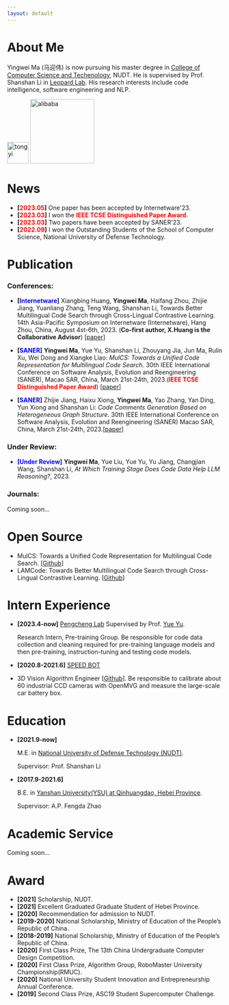 ```yaml
---
layout: default
---
```


# About Me

Yingwei Ma (马迎伟) is now pursuing his master degree in <a href="https://www.nudt.edu.cn/xysz/jsjxy/index.htm">College of Computer Science and Techenology</a>, NUDT. He is supervised by Prof. Shanshan Li in [Leopard Lab](https://leopard-lab.github.io/index.html). His research interests include code intelligence, software engineering and NLP.

<img src="https://github.com/user-attachments/assets/fd3558c7-5953-404b-8d89-59070a6a12b0" alt="tongyi" width="50px"/>
<img src="https://github.com/user-attachments/assets/58c63a0b-7577-47ad-9fb8-74f2704687f5" alt="alibaba" width="150px"/>

# News
- **[<font color="#FF0000">2023.05</font>]** One paper has been accepted by Internetware'23.
- **[<font color="#FF0000">2023.03</font>]** I won the **<font color="#FF0000">IEEE TCSE Distinguished Paper Award</font>**.
- **[<font color="#FF0000">2023.03</font>]** Two papers have been accepted by SANER'23.
- **[<font color="#FF0000">2022.09</font>]** I won the Outstanding Students of the School of Computer Science, National University of Defense Technology.


# Publication

### Conferences: 
- **[<font color="#0000FF">Internetware</font>]** Xiangbing Huang, **Yingwei Ma**, Haifang Zhou, Zhijie Jiang, Yuanliang Zhang, Teng Wang, Shanshan Li, Towards Better Multilingual Code Search through Cross-Lingual Contrastive Learning. 14th Asia-Pacific Symposium on Internetware (Internetware), Hang Zhou, China, August 4st-6th, 2023. (**Co-first author, X.Huang is the Collaborative Advisor**) [[paper](https://github.com/yingweima2022/yingweima2022.github.io/blob/main/ref/paper/Interware__MulCode.pdf)]

- **[<font color="#0000FF">SANER</font>]** **Yingwei Ma**, Yue Yu, Shanshan Li, Zhouyang Jia, Jun Ma, Rulin Xu, Wei Dong and Xiangke Liao: *MulCS: Towards a Unified Code Representation for Multilingual Code Search*. 30th IEEE International Conference on Software Analysis, Evolution and Reengineering (SANER), Macao SAR, China, March 21st-24th, 2023.(**<font color="#FF0000">IEEE TCSE Distinguished Paper Award</font>**) [[paper](https://yuyue.github.io/res/paper/MulCS-saner2023.pdf)]

- **[<font color="#0000FF">SANER</font>]** Zhijie Jiang, Haixu Xiong, **Yingwei Ma**, Yao Zhang, Yan Ding, Yun Xiong and Shanshan Li: *Code Comments Generation Based on Heterogeneous Graph Structure*. 30th IEEE International Conference on Software Analysis, Evolution and Reengineering (SANER) Macao SAR, China, March 21st-24th, 2023.[[paper](https://ieeexplore.ieee.org/abstract/document/10123590/)]

### Under Review: 

- **<font color="#0000FF">[Under Review]</font>** **Yingwei Ma**, Yue Liu, Yue Yu, Yu Jiang, Changjian Wang, Shanshan Li, *At Which Training Stage Does Code Data Help LLM Reasoning?*, 2023.

### Journals: 

Coming soon...

# Open Source

- MulCS: Towards a Unified Code Representation for Multilingual Code Search. \[[Github](https://github.com/yingweima2022/MulCS)]
- LAMCode: Towards Better Multilingual Code Search through Cross-Lingual Contrastive Learning. \[[Github](https://github.com/yingweima2022/LAMCode)]

# Intern Experience

- **[2023.4-now]** [Pengcheng Lab](https://www.pcl.ac.cn/)
  Supervised by Prof. [Yue Yu](https://yuyue.github.io/).
  
  Research Intern, Pre-training Group.
  Be responsible for code data collection and cleaning required for pre-training language models and then pre-training, instruction-tuning and testing code models.

- **[2020.8-2021.6]** [SPEED BOT](https://www.speedbot.net/zh-cn/about)
- 
  3D Vision Algorithm Engineer [[Github](https://github.com/193769981/speedbot_cali)].
  Be responsible to calibrate about 60 industrial CCD cameras with OpenMVG and measure the large-scale car battery box.

# Education

- **[2021.9-now]** 

  M.E. in <a href="https://english.nudt.edu.cn/">National University of Defense Technology (NUDT)</a>. 

  Supervisor: Prof. Shanshan Li


- **[2017.9-2021.6]** 

  B.E. in <a href="http://english.ysu.edu.cn/">Yanshan University(YSU) at Qinhuangdao, Hebei Province</a>.

  Supervisor: A.P. Fengda Zhao


# Academic Service

Coming soon...


# Award
- **[2021]** Scholarship, NUDT.
- **[2021]** Excellent Graduated Graduate Student of Hebei Province.
- **[2020]** Recommendation for admission to NUDT.
- **[2019-2020]** National Scholarship, Ministry of Education of the People’s Republic of China.
- **[2018-2019]** National Scholarship, Ministry of Education of the People’s Republic of China.
- **[2020]** First Class Prize, The 13th China Undergraduate Computer Design Competition.
- **[2020]** First Class Prize, Algorithm Group, RoboMaster University Championship(RMUC).
- **[2020]** National University Student Innovation and Entrepreneurship Annual Conference.
- **[2019]** Second Class Prize, ASC19 Student Supercomputer Challenge.
